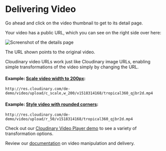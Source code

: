 # Delivering Video

Go ahead and click on the video thumbnail to get to its detail page.

Your video has a public URL, which you can see on the right side over here:

![Screenshot of the details page](http://eric-cloudinary-res.cloudinary.com/image/upload/f_auto,q_auto,w_900/v1518534801/Screen_Shot_2018-02-13_at_07.11.47.png)

The URL shown points to the original video.

Cloudinary video URLs work just like Cloudinary  image URLs, enabling simple transformations of the video simply by changing the URL.

#### Example:  [Scale video width to 200px](http://res.cloudinary.com/de-demo/video/upload/c_scale,w_200/v1518314168/tropical360_qjbr2d.mp4):

```
http://res.cloudinary.com/de-demo/video/upload/c_scale,w_200/v1518314168/tropical360_qjbr2d.mp4
```

#### Example:  [Style video with rounded corners](http://res.cloudinary.com/de-demo/video/upload/r_50/v1518314168/tropical360_qjbr2d.mp4):

```
http://res.cloudinary.com/de-demo/video/upload/r_50/v1518314168/tropical360_qjbr2d.mp4
```

Check out our [Cloudinary Video Player demo](https://cloudinary.github.io/video-player-demo/codec#section01 "Cloudinary Video Demo") to see a variety of transformation options.

Review our [documentation](https://cloudinary.com/documentation/video_manipulation_and_delivery) on video manipulation and delivery.

